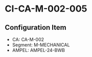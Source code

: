 # CI-CA-M-002-005

## Configuration Item
- CA: CA-M-002
- Segment: M-MECHANICAL
- AMPEL: AMPEL-24-BWB
